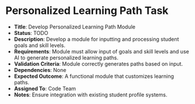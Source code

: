 # Personalized Learning Path Task
- **Title**: Develop Personalized Learning Path Module
- **Status**: TODO
- **Description**: Develop a module for inputting and processing student goals and skill levels.
- **Requirements**: Module must allow input of goals and skill levels and use AI to generate personalized learning paths.
- **Validation Criteria**: Module correctly generates paths based on input.
- **Dependencies**: None
- **Expected Outcome**: A functional module that customizes learning paths.
- **Assigned To**: Code Team
- **Notes**: Ensure integration with existing student profile systems.
